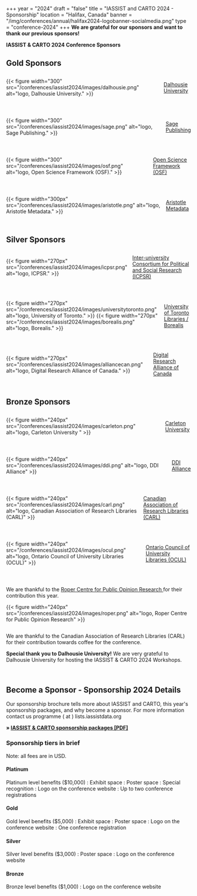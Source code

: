 +++
year = "2024"
draft = "false"
title = "IASSIST and CARTO 2024 - Sponsorship"
location = "Halifax, Canada"
banner = "/img/conferences/annual/halifax2024-logobanner-socialmedia.png"
type = "conference-2024"
+++
**We are grateful for our sponsors and want to thank our previous sponsors!**

**IASSIST & CARTO 2024 Conference Sponsors**

<!--
### Platinum Sponsors
-->
<!-- logo 330 px -->

## Gold Sponsors
<!-- logo 300 px -->

<div style="display:flex;align-items:center;margin:2em 0 4em 0;">
  <div>
    {{< figure width="300" src="/conferences/iassist2024/images/dalhousie.png" alt="logo, Dalhousie University." >}}
  </div> 
  <div style="margin-left:1em;">
   <a href="https://www.dal.ca/">Dalhousie University  <span class="fas fa-external-link-alt"></span></a>
  </div>
</div>

<div style="display:flex;align-items:center;margin:2em 0 4em 0;">
  <div>
    {{< figure width="300" src="/conferences/iassist2024/images/sage.png" alt="logo, Sage Publishing." >}}
  </div> 
  <div style="margin-left:1em;">
   <a href="https://sagepub.com/">Sage Publishing <span class="fas fa-external-link-alt"></span></a>
  </div>
</div>

<div style="display:flex;align-items:center;margin:2em 0 4em 0;">
  <div>
    {{< figure width="300" src="/conferences/iassist2024/images/osf.png" alt="logo, Open Science Framework (OSF)." >}}
  </div> 
  <div style="margin-left:1em;">
   <a href="https://osf.io/">Open Science Framework (OSF) <span class="fas fa-external-link-alt"></span></a>
  </div>
</div>
<!--
<div style="display:flex;align-items:center;margin:2em 0 4em 0;">
  <div>
    {{< figure width="300" src="/conferences/iassist2024/images/sshrc.png" alt="logo, Social Science and Humanities Council of Canada (SSHRC)." >}}
  </div> 
  <div style="margin-left:1em;">
   <a href="https://www.sshrc-crsh.gc.ca/home-accueil-eng.aspx">Social Science and Humanities Council of Canada (SSHRC) <span class="fas fa-external-link-alt"></span></a>
  </div>
</div>
-->
<div style="display:flex;align-items:center;margin:2em 0 4em 0;">
  <div>
    {{< figure width="300px" src="/conferences/iassist2024/images/aristotle.png" alt="logo, Aristotle Metadata." >}}
  </div>
  <div style="margin-left:1em;">
    <a href="https://www.aristotlemetadata.com/">Aristotle Metadata <span class="fas fa-external-link-alt"></span></a>
  </div>
</div>

## Silver Sponsors
<!-- logo 270 px -->

<div style="display:flex;align-items:center;margin:2em 0 4em 0;">
  <div>
    {{< figure width="270px" src="/conferences/iassist2024/images/icpsr.png" alt="logo, ICPSR." >}}
  </div> 
  <div style="margin-left:1em;">
    <a href="https://www.icpsr.umich.edu/">Inter-university Consortium for Political and Social Research (ICPSR) <span class="fas fa-external-link-alt"></span></a>
  </div>
</div>

<div style="display:flex;align-items:center;margin:2em 0 4em 0;">
  <div>
    {{< figure width="270px" src="/conferences/iassist2024/images/universitytoronto.png" alt="logo, University of Toronto." >}}
    {{< figure width="270px" src="/conferences/iassist2024/images/borealis.png" alt="logo, Borealis." >}}
  </div> 
  <div style="margin-left:1em;">
    <a href="https://mdl.library.utoronto.ca/collections/data-portal/borealis">University of Toronto Libraries / Borealis <span class="fas fa-external-link-alt"></span></a>
  </div>
</div>

<div style="display:flex;align-items:center;margin:2em 0 4em 0;">
  <div>
    {{< figure width="270px" src="/conferences/iassist2024/images/alliancecan.png" alt="logo, Digital Research Alliance of Canada." >}}
  </div> 
  <div style="margin-left:1em;">
    <a href="https://alliancecan.ca/en">Digital Research Alliance of Canada <span class="fas fa-external-link-alt"></span></a>
  </div>
</div>

## Bronze Sponsors
<!-- logo 240 px -->

<div style="display:flex;align-items:center;margin:2em 0 4em 0;">
  <div>
    {{< figure width="240px" src="/conferences/iassist2024/images/carleton.png" alt="logo, Carleton University " >}}
  </div> 
  <div style="margin-left:1em;">
   <a href="https://carleton.ca/">Carleton University <span class="fas fa-external-link-alt"></span></a>
  </div>
</div>

<div style="display:flex;align-items:center;margin:2em 0 4em 0;">
  <div>
    {{< figure width="240px" src="/conferences/iassist2024/images/ddi.png" alt="logo, DDI Alliance" >}}
  </div> 
  <div style="margin-left:1em;">
   <a href="https://ddialliance.org/">DDI Alliance <span class="fas fa-external-link-alt"></span></a>
  </div>
</div>

<div style="display:flex;align-items:center;margin:2em 0 4em 0;">
  <div>
    {{< figure width="240px" src="/conferences/iassist2024/images/carl.png" alt="logo, Canadian Association of Research Libraries (CARL)" >}}
  </div> 
  <div style="margin-left:1em;">
   <a href="https://www.carl-abrc.ca/">Canadian Association of Research Libraries (CARL) <span class="fas fa-external-link-alt"></span></a>
  </div>
</div>

<div style="display:flex;align-items:center;margin:2em 0 4em 0;">
  <div>
    {{< figure width="240px" src="/conferences/iassist2024/images/ocul.png" alt="logo, Ontario Council of University Libraries (OCUL)" >}}
  </div> 
  <div style="margin-left:1em;">
   <a href="https://ocul.on.ca/">Ontario Council of University Libraries (OCUL) <span class="fas fa-external-link-alt"></span></a>
  </div>
</div>

We are thankful to the [Roper Centre for Public Opinion Research <span class="fas fa-external-link-alt"></span>](https://ropercenter.cornell.edu/) for their contribution this year.
<div style="display:flex;align-items:center;margin:1em 0 2em 0;">
  <div>
    {{< figure width="240px" src="/conferences/iassist2024/images/roper.png" alt="logo, Roper Centre for Public Opinion Research" >}}
  </div> 
</div>

We are thankful to the Canadian Association of Research Libraries (CARL) for their contribution towards coffee for the conference. 

**Special thank you to Dalhousie University!** We are very grateful to Dalhousie University for hosting the IASSIST & CARTO 2024 Workshops.  




<br />

## Become a Sponsor - Sponsorship 2024 Details

Our sponsorship brochure tells more about IASSIST and CARTO, this year's sponsorship packages, and why become a sponsor. For more information contact us programme ( at ) lists.iassistdata.org 

**&raquo; [IASSIST & CARTO sponsorship packages [PDF]](/file/conferences/iassist-carto-2024-sponsorship-package.pdf)**

### Sponsorship tiers in brief

Note: all fees are in USD.

#### Platinum 

Platinum level benefits ($10,000)
: Exhibit space
: Poster space
: Special recognition
: Logo on the conference website
: Up to two conference registrations

#### Gold

Gold level benefits ($5,000)
: Exhibit space
: Poster space
: Logo on the conference website
: One conference registration

#### Silver

Silver level benefits ($3,000)
: Poster space
: Logo on the conference website

#### Bronze

Bronze level benefits ($1,000)
: Logo on the conference website





<!--
## Platinum

<div style="display:flex;align-items:center;margin:2em 0 4em 0;">
  <div>
    {{< figure src="aristotle.png" alt="Aristotle Metadata logo" >}}
  </div>
  <div style="margin-left:1em;">
    <a href="https://www.aristotlemetadata.com/">Aristotle Metadata</a>
  </div>
</div>

<div style="display:flex;align-items:center;margin:2em 0 4em 0;">
  <div>
    {{< figure src="icpsr.png" alt="ICPSR logo" >}}
  </div> 
  <div style="margin-left:1em;">
    <a href="https://www.icpsr.umich.edu/">Inter-university Consortium for Political and Social Research (ICPSR)</a>
  </div>
</div>

<div style="display:flex;align-items:center;margin:2em 0 4em 0;">
  <div>
    {{< figure src="ukds.png" alt="UK Data Service logo" >}}
  </div> 
  <div style="margin-left:1em;">
    <a href="https://ukdataservice.ac.uk/">UK Data Service</a>
  </div>
</div>

## Gold

<div style="display:flex;align-items:center;margin:2em 0 4em 0;">
  <div>
    {{< figure src="ciesin.png" alt="CIESIN" >}}
  </div>
  <div style="margin-left:1em;">
   <a href="http://ciesin.org/">Columbia Climate School. Center for Earth Science Information Network (CIESIN)</a>
  </div>
</div>

<div style="display:flex;align-items:center;margin:2em 0 4em 0;">
  <div>
    {{< figure src="clarivate.png" alt="Clarivate/ProQuest" >}}
  </div> 
  <div style="margin-left:1em;">
    <a href="https://clarivate.com/">Clarivate/ProQuest</a>
  </div>
</div>

<div style="display:flex;align-items:center;margin:2em 0 4em 0;">
  <div>
    {{< figure src="wrds.png" alt="WRDS" >}}
  </div> 
  <div style="margin-left:1em;">
    <a href="https://wrds-www.wharton.upenn.edu/">Wharton Research Data Services (WRDS), The Wharton School</a>
  </div>
</div>

## Silver

<div style="display:flex;align-items:center;margin:2em 0 4em 0;">
  <div>
    {{< figure src="carl.png" alt="CARL" >}}
  </div>
  <div style="margin-left:1em;">
    <a href="https://www.carl-abrc.ca/">Canadian Association of Research Libraries - Association des bibliothèques de recherche du Canada</a>
  </div>
</div>

<div style="display:flex;align-items:center;margin:2em 0 4em 0;">
  <div>
    {{< figure src="ddi.png" alt="DDI Alliance" >}}
  </div> 
  <div style="margin-left:1em;">
   <a href="https://ddialliance.org/">DDI Alliance</a>
  </div>
</div>

<div style="display:flex;align-items:center;margin:2em 0 4em 0;">
  <div>
    {{< figure src="ebsco.png" alt="Ebsco" >}}
  </div> 
  <div style="margin-left:1em;">
    <a href="https://www.ebsco.com/">Ebsco</a>
  </div>
</div>

<div style="display:flex;align-items:center;margin:2em 0 4em 0;">
  <div>
    {{< figure src="temple.png" alt="Temple University Libraries" >}}
  </div> 
  <div style="margin-left:1em;">
    <a href="https://library.temple.edu/">Temple University Libraries</a>
  </div>
</div>

## Bronze

<div style="display:flex;align-items:center;margin:2em 0 4em 0;">
  <div>
    {{< figure src="roper.png" alt="Roper Center" >}}
  </div>
  <div style="margin-left:1em;">
    <a href="https://ropercenter.cornell.edu/">Roper Center for Public Opinion Research</a>
  </div>
</div>

<div style="display:flex;align-items:center;margin:2em 0 4em 0;">
  <div>
    {{< figure src="upenn.png" alt="Penn Libraries" >}}
  </div> 
  <div style="margin-left:1em;">
    <a href="https://www.library.upenn.edu/">University of Pennsylvania Libraries</a>
  </div>
</div>

<br style="clear:both;">
-->